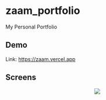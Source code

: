 # zaam_portfolio
My Personal Portfolio  
## Demo
Link: https://zaam.vercel.app
## Screens
<p align="center">
  <img src="https://i.ibb.co/rH3NYxb/image-2023-01-07-023531201.png" />
</p>
